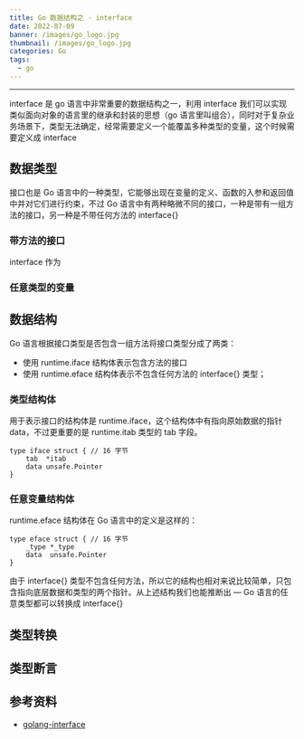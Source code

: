 ```yaml
---
title: Go 数据结构之 - interface
date: 2022-07-09
banner: /images/go_logo.jpg
thumbnail: /images/go_logo.jpg
categories: Go
tags:
  - go
---
```

----------------------------------

interface 是 go 语言中非常重要的数据结构之一，利用 interface 我们可以实现类似面向对象的语言里的继承和封装的思想（go 语言里叫组合），同时对于复杂业务场景下，类型无法确定，经常需要定义一个能覆盖多种类型的变量，这个时候需要定义成 interface

<!-- more -->

## 数据类型
接口也是 Go 语言中的一种类型，它能够出现在变量的定义、函数的入参和返回值中并对它们进行约束，不过 Go 语言中有两种略微不同的接口，一种是带有一组方法的接口，另一种是不带任何方法的 interface{}
### 带方法的接口
interface 作为

### 任意类型的变量

## 数据结构
Go 语言根据接口类型是否包含一组方法将接口类型分成了两类：

- 使用 runtime.iface 结构体表示包含方法的接口
- 使用 runtime.eface 结构体表示不包含任何方法的 interface{} 类型；

### 类型结构体
用于表示接口的结构体是 runtime.iface，这个结构体中有指向原始数据的指针 data，不过更重要的是 runtime.itab 类型的 tab 字段。
```
type iface struct { // 16 字节
	tab  *itab
	data unsafe.Pointer
}
```
### 任意变量结构体
runtime.eface 结构体在 Go 语言中的定义是这样的：
```
type eface struct { // 16 字节
	_type *_type
	data  unsafe.Pointer
}
```
由于 interface{} 类型不包含任何方法，所以它的结构也相对来说比较简单，只包含指向底层数据和类型的两个指针。从上述结构我们也能推断出 — Go 语言的任意类型都可以转换成 interface{}

## 类型转换

## 类型断言

## 参考资料
- [golang-interface](https://draveness.me/golang/docs/part2-foundation/ch04-basic/golang-interface/#422-%E6%95%B0%E6%8D%AE%E7%BB%93%E6%9E%84)